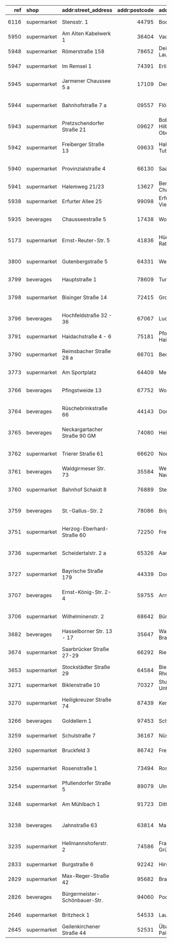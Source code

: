 |   ref | shop        | addr:street_address           |   addr:postcode | addr:city                              | website                                                                                                     | geometry                                                                                                                                                              |
|------:|:------------|:------------------------------|----------------:|:---------------------------------------|:------------------------------------------------------------------------------------------------------------|:----------------------------------------------------------------------------------------------------------------------------------------------------------------------|
|  6116 | supermarket | Stensstr. 1                   |           44795 | Bochum                                 | https://www.netto-online.de/filialen/bochum/stensstr-1/6116                                                 | [51.4618122, 7.203076599999999](https://www.openstreetmap.org/?mlat=51.4618122&mlon=7.203076599999999#map=19/51.4618122/7.203076599999999)                            |
|  5950 | supermarket | Am Alten Kabelwerk 1          |           36404 | Vacha                                  | https://www.netto-online.de/filialen/vacha/am-alten-kabelwerk-1/5950                                        | [50.8239283, 10.0222657](https://www.openstreetmap.org/?mlat=50.8239283&mlon=10.0222657#map=19/50.8239283/10.0222657)                                                 |
|  5948 | supermarket | Römerstraße 158               |           78652 | Deißlingen-Lauffen                     | https://www.netto-online.de/filialen/deisslingen-lauffen/roemerstrasse-158/5948                             | [48.12561, 8.63381](https://www.openstreetmap.org/?mlat=48.12561&mlon=8.63381#map=19/48.12561/8.63381)                                                                |
|  5947 | supermarket | Im Remsel 1                   |           74391 | Erligheim                              | https://www.netto-online.de/filialen/erligheim/im-remsel-1/5947                                             | [49.0237403, 9.095689](https://www.openstreetmap.org/?mlat=49.0237403&mlon=9.095689#map=19/49.0237403/9.095689)                                                       |
|  5945 | supermarket | Jarmener Chaussee 5 a         |           17109 | Demmin                                 | https://www.netto-online.de/filialen/demmin/jarmener-chaussee-5-a/5945                                      | [53.903789, 13.0791049](https://www.openstreetmap.org/?mlat=53.903789&mlon=13.0791049#map=19/53.903789/13.0791049)                                                    |
|  5944 | supermarket | Bahnhofstraße 7 a             |           09557 | Flöha                                  | https://www.netto-online.de/filialen/floeha/bahnhofstrasse-7-a/5944                                         | [50.8558368, 13.074508](https://www.openstreetmap.org/?mlat=50.8558368&mlon=13.074508#map=19/50.8558368/13.074508)                                                    |
|  5943 | supermarket | Pretzschendorfer Straße 21    |           09627 | Bobritzsch-Hilbersdorf- Oberbobritzsch | https://www.netto-online.de/filialen/bobritzsch-hilbersdorf-oberbobritzsch/pretzschendorfer-strasse-21/5943 | [50.8569298, 13.4735347](https://www.openstreetmap.org/?mlat=50.8569298&mlon=13.4735347#map=19/50.8569298/13.4735347)                                                 |
|  5942 | supermarket | Freiberger Straße 13          |           09633 | Halsbrücke-Tuttendorf                  | https://www.netto-online.de/filialen/halsbruecke-tuttendorf/freiberger-strasse-13/5942                      | [50.9363363, 13.3537343](https://www.openstreetmap.org/?mlat=50.9363363&mlon=13.3537343#map=19/50.9363363/13.3537343)                                                 |
|  5940 | supermarket | Provinzialstraße 4            |           66130 | Saarbrücken                            | https://www.netto-online.de/filialen/saarbruecken/provinzialstrasse-4/5940                                  | [49.204969, 7.0563117](https://www.openstreetmap.org/?mlat=49.204969&mlon=7.0563117#map=19/49.204969/7.0563117)                                                       |
|  5941 | supermarket | Halemweg 21/23                |           13627 | Berlin-Charlottenburg                  | https://www.netto-online.de/filialen/berlin-charlottenburg/halemweg-21-23/5941                              | [52.5374576, 13.2857812](https://www.openstreetmap.org/?mlat=52.5374576&mlon=13.2857812#map=19/52.5374576/13.2857812)                                                 |
|  5938 | supermarket | Erfurter Allee 25             |           99098 | Erfurt-Vieselbach                      | https://www.netto-online.de/filialen/erfurt-vieselbach/erfurter-allee-25/5938                               | [50.9986957, 11.1422745](https://www.openstreetmap.org/?mlat=50.9986957&mlon=11.1422745#map=19/50.9986957/11.1422745)                                                 |
|  5935 | beverages   | Chausseestraße 5              |           17438 | Wolgast                                | https://www.netto-online.de/filialen/wolgast/chausseestrasse-5/5935                                         | [54.052354507106514, 13.773511517528497](https://www.openstreetmap.org/?mlat=54.052354507106514&mlon=13.773511517528497#map=19/54.052354507106514/13.773511517528497) |
|  5173 | supermarket | Ernst-Reuter-Str. 5           |           41836 | Hückelhoven-Ratheim                    | https://www.netto-online.de/filialen/hueckelhoven-ratheim/ernst-reuter-str-5/5173                           | [51.0679755, 6.191663999999999](https://www.openstreetmap.org/?mlat=51.0679755&mlon=6.191663999999999#map=19/51.0679755/6.191663999999999)                            |
|  3800 | supermarket | Gutenbergstraße 5             |           64331 | Weiterstadt                            | https://www.netto-online.de/filialen/weiterstadt/gutenbergstrasse-5/3800                                    | [49.8910026, 8.6060505](https://www.openstreetmap.org/?mlat=49.8910026&mlon=8.6060505#map=19/49.8910026/8.6060505)                                                    |
|  3799 | beverages   | Hauptstraße 1                 |           78609 | Tuningen                               | https://www.netto-online.de/filialen/tuningen/hauptstrasse-1/3799                                           | [48.0271617, 8.6026573](https://www.openstreetmap.org/?mlat=48.0271617&mlon=8.6026573#map=19/48.0271617/8.6026573)                                                    |
|  3798 | supermarket | Bisinger Straße 14            |           72415 | Grosselfingen                          | https://www.netto-online.de/filialen/grosselfingen/bisinger-strasse-14/3798                                 | [48.328832, 8.8928173](https://www.openstreetmap.org/?mlat=48.328832&mlon=8.8928173#map=19/48.328832/8.8928173)                                                       |
|  3796 | beverages   | Hochfeldstraße 32 - 36        |           67067 | Ludwigshafen                           | https://www.netto-online.de/filialen/ludwigshafen/hochfeldstrasse-32-36/3796                                | [49.4651067, 8.4092459](https://www.openstreetmap.org/?mlat=49.4651067&mlon=8.4092459#map=19/49.4651067/8.4092459)                                                    |
|  3791 | supermarket | Haidachstraße 4 - 6           |           75181 | Pforzheim-Haidach                      | https://www.netto-online.de/filialen/pforzheim-haidach/haidachstrasse-4-6/3791                              | [48.8856939, 8.7341646](https://www.openstreetmap.org/?mlat=48.8856939&mlon=8.7341646#map=19/48.8856939/8.7341646)                                                    |
|  3790 | supermarket | Reimsbacher Straße 28 a       |           66701 | Beckingen                              | https://www.netto-online.de/filialen/beckingen/reimsbacher-strasse-28-a/3790                                | [49.4502506, 6.7631812](https://www.openstreetmap.org/?mlat=49.4502506&mlon=6.7631812#map=19/49.4502506/6.7631812)                                                    |
|  3773 | supermarket | Am Sportplatz                 |           64409 | Messel                                 | https://www.netto-online.de/filialen/messel/am-sportplatz/3773                                              | [49.9388533, 8.738327](https://www.openstreetmap.org/?mlat=49.9388533&mlon=8.738327#map=19/49.9388533/8.738327)                                                       |
|  3766 | beverages   | Pfingstweide 13               |           67752 | Wolfstein                              | https://www.netto-online.de/filialen/wolfstein/pfingstweide-13/3766                                         | [49.5946374, 7.6039081](https://www.openstreetmap.org/?mlat=49.5946374&mlon=7.6039081#map=19/49.5946374/7.6039081)                                                    |
|  3764 | beverages   | Rüschebrinkstraße 66          |           44143 | Dortmund                               | https://www.netto-online.de/filialen/dortmund/rueschebrinkstrasse-66/3764                                   | [51.5250578, 7.5180961](https://www.openstreetmap.org/?mlat=51.5250578&mlon=7.5180961#map=19/51.5250578/7.5180961)                                                    |
|  3765 | beverages   | Neckargartacher Straße 90 GM  |           74080 | Heilbronn                              | https://www.netto-online.de/filialen/heilbronn/neckargartacher-strasse-90-gm/3765                           | [49.14661, 9.19643](https://www.openstreetmap.org/?mlat=49.14661&mlon=9.19643#map=19/49.14661/9.19643)                                                                |
|  3762 | supermarket | Trierer Straße 61             |           66620 | Nonnweiler                             | https://www.netto-online.de/filialen/nonnweiler/trierer-strasse-61/3762                                     | [49.6081822, 6.9640674](https://www.openstreetmap.org/?mlat=49.6081822&mlon=6.9640674#map=19/49.6081822/6.9640674)                                                    |
|  3761 | beverages   | Waldgirmeser Str. 73          |           35584 | Wetzlar-Naunheim                       | https://www.netto-online.de/filialen/wetzlar-naunheim/waldgirmeser-str-73/3761                              | [50.584534, 8.5327119](https://www.openstreetmap.org/?mlat=50.584534&mlon=8.5327119#map=19/50.584534/8.5327119)                                                       |
|  3760 | supermarket | Bahnhof Schaidt 8             |           76889 | Steinfeld                              | https://www.netto-online.de/filialen/steinfeld/bahnhof-schaidt-8/3760                                       | [49.0552515, 8.0640178](https://www.openstreetmap.org/?mlat=49.0552515&mlon=8.0640178#map=19/49.0552515/8.0640178)                                                    |
|  3759 | beverages   | St.-Gallus-Str. 2             |           78086 | Brigachtal                             | https://www.netto-online.de/filialen/brigachtal/st-gallus-str-2/3759                                        | [48.0121245, 8.4696615](https://www.openstreetmap.org/?mlat=48.0121245&mlon=8.4696615#map=19/48.0121245/8.4696615)                                                    |
|  3751 | supermarket | Herzog-Eberhard-Straße 60     |           72250 | Freudenstadt                           | https://www.netto-online.de/filialen/freudenstadt/herzog-eberhard-strasse-60/3751                           | [48.459738, 8.4257154](https://www.openstreetmap.org/?mlat=48.459738&mlon=8.4257154#map=19/48.459738/8.4257154)                                                       |
|  3736 | supermarket | Scheidertalstr. 2 a           |           65326 | Aarbergen                              | https://www.netto-online.de/filialen/aarbergen/scheidertalstr-2-a/3736                                      | [50.2435209, 8.0662291](https://www.openstreetmap.org/?mlat=50.2435209&mlon=8.0662291#map=19/50.2435209/8.0662291)                                                    |
|  3727 | supermarket | Bayrische Straße 179          |           44339 | Dortmund                               | https://www.netto-online.de/filialen/dortmund/bayrische-strasse-179/3727                                    | [51.55264, 7.485430000000001](https://www.openstreetmap.org/?mlat=51.55264&mlon=7.485430000000001#map=19/51.55264/7.485430000000001)                                  |
|  3707 | beverages   | Ernst-König-Str. 2- 4         |           59755 | Arnsberg                               | https://www.netto-online.de/filialen/arnsberg/ernst-koenig-str-2-4/3707                                     | [51.458014215113835, 7.97926515256903](https://www.openstreetmap.org/?mlat=51.458014215113835&mlon=7.97926515256903#map=19/51.458014215113835/7.97926515256903)       |
|  3706 | supermarket | Wilhelminenstr. 2             |           68642 | Bürstadt                               | https://www.netto-online.de/filialen/buerstadt/wilhelminenstr-2/3706                                        | [49.6407986, 8.4545429](https://www.openstreetmap.org/?mlat=49.6407986&mlon=8.4545429#map=19/49.6407986/8.4545429)                                                    |
|  3682 | beverages   | Hasselborner Str. 13 - 17     |           35647 | Waldsolms-Brandoberndorf               | https://www.netto-online.de/filialen/waldsolms-brandoberndorf/hasselborner-str-13-17/3682                   | [50.43153855887078, 8.495680556059165](https://www.openstreetmap.org/?mlat=50.43153855887078&mlon=8.495680556059165#map=19/50.43153855887078/8.495680556059165)       |
|  3674 | supermarket | Saarbrücker Straße 27-29      |           66292 | Riegelsberg                            | https://www.netto-online.de/filialen/riegelsberg/saarbruecker-strasse-27-29/3674                            | [49.300816997588896, 6.945514964455253](https://www.openstreetmap.org/?mlat=49.300816997588896&mlon=6.945514964455253#map=19/49.300816997588896/6.945514964455253)    |
|  3653 | supermarket | Stockstädter Straße 29        |           64584 | Biebesheim am Rhein                    | https://www.netto-online.de/filialen/biebesheim-am-rhein/stockstaedter-strasse-29/3653                      | [49.786248046522566, 8.46995639570084](https://www.openstreetmap.org/?mlat=49.786248046522566&mlon=8.46995639570084#map=19/49.786248046522566/8.46995639570084)       |
|  3271 | supermarket | Biklenstraße 10               |           70327 | Stuttgart-Untertürkheim                | https://www.netto-online.de/filialen/stuttgart-untertuerkheim/biklenstrasse-10/3271                         | [nan, nan](https://www.openstreetmap.org/?mlat=nan&mlon=nan#map=19/nan/nan)                                                                                           |
|  3270 | supermarket | Heiligkreuzer Straße 74       |           87439 | Kempten                                | https://www.netto-online.de/filialen/kempten/heiligkreuzer-strasse-74/3270                                  | [47.7394651, 10.2937173](https://www.openstreetmap.org/?mlat=47.7394651&mlon=10.2937173#map=19/47.7394651/10.2937173)                                                 |
|  3266 | beverages   | Goldellern 1                  |           97453 | Schonungen                             | https://www.netto-online.de/filialen/schonungen/goldellern-1/3266                                           | [50.0420348, 10.312384](https://www.openstreetmap.org/?mlat=50.0420348&mlon=10.312384#map=19/50.0420348/10.312384)                                                    |
|  3259 | supermarket | Schulstraße 7                 |           36167 | Nüsttal                                | https://www.netto-online.de/filialen/nuesttal/schulstrasse-7/3259                                           | [50.6308854, 9.8479594](https://www.openstreetmap.org/?mlat=50.6308854&mlon=9.8479594#map=19/50.6308854/9.8479594)                                                    |
|  3260 | supermarket | Bruckfeld 3                   |           86742 | Fremdingen                             | https://www.netto-online.de/filialen/fremdingen/bruckfeld-3/3260                                            | [48.9746153, 10.452038](https://www.openstreetmap.org/?mlat=48.9746153&mlon=10.452038#map=19/48.9746153/10.452038)                                                    |
|  3256 | supermarket | Rosenstraße 1                 |           73494 | Rosenberg                              | https://www.netto-online.de/filialen/rosenberg/rosenstrasse-1/3256                                          | [49.0205886, 10.0199213](https://www.openstreetmap.org/?mlat=49.0205886&mlon=10.0199213#map=19/49.0205886/10.0199213)                                                 |
|  3254 | supermarket | Pfullendorfer Straße 5        |           89079 | Ulm-Wiblingen                          | https://www.netto-online.de/filialen/ulm-wiblingen/pfullendorfer-strasse-5/3254                             | [48.3512033, 9.9747599](https://www.openstreetmap.org/?mlat=48.3512033&mlon=9.9747599#map=19/48.3512033/9.9747599)                                                    |
|  3248 | supermarket | Am Mühlbach 1                 |           91723 | Dittenheim                             | https://www.netto-online.de/filialen/dittenheim/am-muehlbach-1/3248                                         | [49.05581705705951, 10.796676551953805](https://www.openstreetmap.org/?mlat=49.05581705705951&mlon=10.796676551953805#map=19/49.05581705705951/10.796676551953805)    |
|  3238 | beverages   | Jahnstraße 63                 |           63814 | Mainaschaff                            | https://www.netto-online.de/filialen/mainaschaff/jahnstrasse-63/3238                                        | [49.9842067, 9.0900302](https://www.openstreetmap.org/?mlat=49.9842067&mlon=9.0900302#map=19/49.9842067/9.0900302)                                                    |
|  3235 | supermarket | Hellmannshoferstr. 2          |           74586 | Frankenhardt-Gründelhardt              | https://www.netto-online.de/filialen/frankenhardt-gruendelhardt/hellmannshoferstr-2/3235                    | [49.07835650158443, 9.979696458242943](https://www.openstreetmap.org/?mlat=49.07835650158443&mlon=9.979696458242943#map=19/49.07835650158443/9.979696458242943)       |
|  2833 | supermarket | Burgstraße 6                  |           92242 | Hirschau                               | https://www.netto-online.de/filialen/hirschau/burgstrasse-6/2833                                            | [49.542248, 11.9426692](https://www.openstreetmap.org/?mlat=49.542248&mlon=11.9426692#map=19/49.542248/11.9426692)                                                    |
|  2829 | supermarket | Max-Reger-Straße 42           |           95682 | Brand                                  | https://www.netto-online.de/filialen/brand/max-reger-strasse-42/2829                                        | [49.9639137, 11.906865](https://www.openstreetmap.org/?mlat=49.9639137&mlon=11.906865#map=19/49.9639137/11.906865)                                                    |
|  2826 | beverages   | Bürgermeister-Schönbauer-Str. |           94060 | Pocking                                | https://www.netto-online.de/filialen/pocking/buergermeister-schoenbauer-str/2826                            | [48.39348, 13.30961](https://www.openstreetmap.org/?mlat=48.39348&mlon=13.30961#map=19/48.39348/13.30961)                                                             |
|  2646 | supermarket | Britzheck 1                   |           54533 | Laufeld                                | https://www.netto-online.de/filialen/laufeld/britzheck-1/2646                                               | [50.0840654, 6.8697286](https://www.openstreetmap.org/?mlat=50.0840654&mlon=6.8697286#map=19/50.0840654/6.8697286)                                                    |
|  2645 | supermarket | Geilenkirchener Straße 44     |           52531 | Übach-Palenberg                        | https://www.netto-online.de/filialen/uebach-palenberg/geilenkirchener-strasse-44/2645                       | [50.9437294, 6.1059425](https://www.openstreetmap.org/?mlat=50.9437294&mlon=6.1059425#map=19/50.9437294/6.1059425)                                                    |